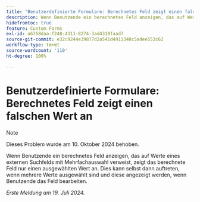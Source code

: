 ```yaml
---
title: 'Benutzerdefinierte Formulare: Berechnetes Feld zeigt einen falschen Wert an'
description: Wenn Benutzende ein berechnetes Feld anzeigen, das auf Werte eines externen Suchfelds mit Mehrfachauswahl verweist, zeigt das berechnete Feld nur einen ausgewählten Wert an. Dies kann selbst dann auftreten, wenn mehrere Werte ausgewählt sind und diese angezeigt werden, wenn Benutzende das Feld bearbeiten.
hidefromtoc: true
feature: Custom Forms
exl-id: a6768daa-f248-4311-8274-3ad4310faad7
source-git-commit: e32c9244e39877d2a541d4911348c5adee553c62
workflow-type: tm+mt
source-wordcount: '110'
ht-degree: 100%

---
```


# Benutzerdefinierte Formulare: Berechnetes Feld zeigt einen falschen Wert an

>[!NOTE]
>
>Dieses Problem wurde am 10. Oktober 2024 behoben.

Wenn Benutzende ein berechnetes Feld anzeigen, das auf Werte eines externen Suchfelds mit Mehrfachauswahl verweist, zeigt das berechnete Feld nur einen ausgewählten Wert an. Dies kann selbst dann auftreten, wenn mehrere Werte ausgewählt sind und diese angezeigt werden, wenn Benutzende das Feld bearbeiten.

_Erste Meldung am 19. Juli 2024._
